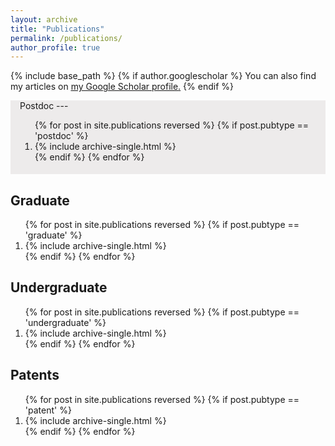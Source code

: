 ```yaml
---
layout: archive
title: "Publications"
permalink: /publications/
author_profile: true
---
```


{% include base_path %}
{% if author.googlescholar %}
You can also find my articles on <u><a href="{{author.googlescholar}}">my Google Scholar profile</a>.</u>
{% endif %}

<div style="background-color: #edebeb" markdown=1> 
<div style="padding-bottom: 1%; margin-left: 3%; margin-right: 3%;" markdown=1>
Postdoc
---
<ol>
{% for post in site.publications reversed %}
  {% if post.pubtype == 'postdoc' %}
     <li> {% include archive-single.html %} </li>
  {% endif %}
{% endfor %}
</ol>
</div>
</div>

Graduate
---
<ol>
{% for post in site.publications reversed %}
  {% if post.pubtype == 'graduate' %} 
  <li>    {% include archive-single.html %} </li>
  {% endif %}
{% endfor %}
</ol>

Undergraduate
---
<ol>
{% for post in site.publications reversed %}
  {% if post.pubtype == 'undergraduate' %} 
  <li>    {% include archive-single.html %} </li>
  {% endif %}
{% endfor %}
</ol>

Patents
---
<ol>
{% for post in site.publications reversed %}
  {% if post.pubtype == 'patent' %}
   <li>   {% include archive-single.html %} </li>
  {% endif %}
{% endfor %}
</ol>
